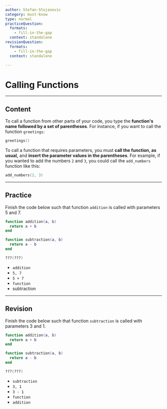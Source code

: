 ```yaml
---
author: Stefan-Stojanovic
category: must-know
type: normal
practiceQuestion:
  formats:
    - fill-in-the-gap
  context: standalone
revisionQuestion:
  formats:
    - fill-in-the-gap
  context: standalone

---
```


# Calling Functions

---

## Content

To call a function from other parts of your code, you type the **function's name followed by a set of parentheses**. For instance, if you want to call the function `greetings`:

```lua
greetings()
```

To call a function that requires parameters, you must **call the function, as usual,** and **insert the parameter values in the parentheses**. For example, if you wanted to add the numbers `2` and `3`, you could call the `add_numbers` function like this:

```lua
add_numbers(2, 3)
```

---

## Practice

Finish the code below such that function `addition` is called with parameters 5 and 7.

```lua
function addition(a, b)
  return a + b
end

function subtraction(a, b)
  return a - b
end

???(???)

```

- `addition`
- `5, 7`
- `5 + 7`
- `function`
- subtraction


---

## Revision

Finish the code below such that function `subtraction` is called with parameters 3 and 1.

```lua
function addition(a, b)
  return a + b
end

function subtraction(a, b)
  return a - b
end

???(???)

```

- `subtraction`
- `3, 1`
- `3 - 1`
- `function`
- `addition`